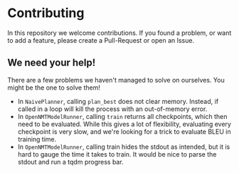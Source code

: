 # Contributing
In this repository we welcome contributions. 
If you found a problem, or want to add a feature, please create a Pull-Request or open an Issue.

## We need your help!
There are a few problems we haven't managed to solve on ourselves. You might be the one to solve them!

- In `NaivePlanner`, calling `plan_best` does not clear memory. Instead, if called in a loop will kill the process with an out-of-memory error.
- In `OpenNMTModelRunner`, calling `train` returns all checkpoints, which then need to be evaluated. While this gives a lot of flexibility, evaluating every checkpoint is very slow, and we're looking for a trick to evaluate BLEU in training time.
- In `OpenNMTModelRunner`, calling train hides the stdout as intended, but it is hard to gauge the time it takes to train. It would be nice to parse the stdout and run a tqdm progress bar. 
